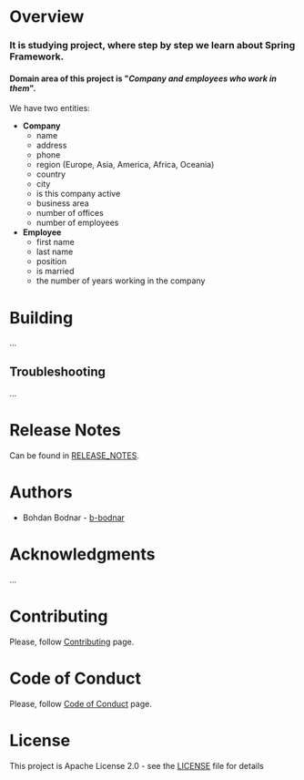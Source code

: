 # Overview

### It is studying project, where step by step we learn about Spring Framework.

#### Domain area of this project is "_Company and employees who work in them_".

We have two entities:

- **Company**
    - name
    - address
    - phone
    - region (Europe, Asia, America, Africa, Oceania)
    - country
    - city
    - is this company active
    - business area
    - number of offices
    - number of employees
- **Employee**
    - first name
    - last name
    - position
    - is married
    - the number of years working in the company

# Building

...

## Troubleshooting

...

# Release Notes

Can be found in [RELEASE_NOTES](RELEASE_NOTES.md).

# Authors

* Bohdan Bodnar - [b-bodnar](https://github.com/b-bodnar)

# Acknowledgments

...

# Contributing

Please, follow [Contributing](CONTRIBUTING.md) page.

# Code of Conduct

Please, follow [Code of Conduct](CODE_OF_CONDUCT.md) page.

# License

This project is Apache License 2.0 - see the [LICENSE](LICENSE) file for details
